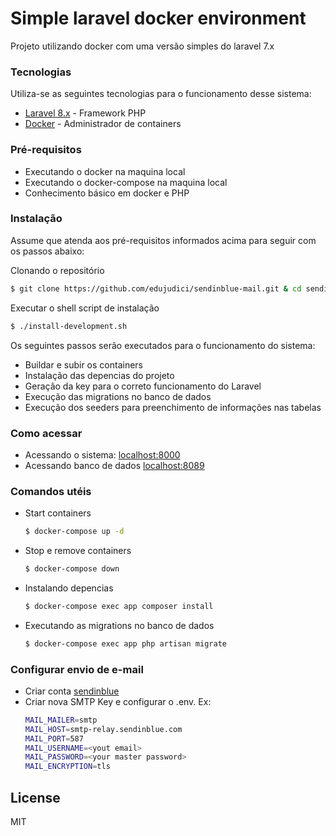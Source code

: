# Simple laravel docker environment 

Projeto utilizando docker com uma versão simples do laravel 7.x

### Tecnologias

Utiliza-se as seguintes tecnologias para o funcionamento desse sistema:

* [Laravel 8.x] - Framework PHP
* [Docker] - Administrador de containers

### Pré-requisitos
 - Executando o docker na maquina local
 - Executando o docker-compose na maquina local
 - Conhecimento básico em docker e PHP

### Instalação

Assume que atenda aos pré-requisitos informados acima para seguir com os passos abaixo:

Clonando o repositório

```sh
$ git clone https://github.com/edujudici/sendinblue-mail.git & cd sendinblue
```

Executar o shell script de instalação

```sh
$ ./install-development.sh
```

Os seguintes passos serão executados para o funcionamento do sistema:
 - Buildar e subir os containers
 - Instalação das depencias do projeto
 - Geração da key para o correto funcionamento do Laravel
 - Execução das migrations no banco de dados
 - Execução dos seeders para preenchimento de informações nas tabelas

### Como acessar

 - Acessando o sistema: [localhost:8000](http://localhost:8000/)
 - Acessando banco de dados [localhost:8089](http://localhost:8089)

### Comandos utéis

 - Start containers
     ```sh
    $ docker-compose up -d
    ```
 - Stop e remove containers
    ```sh
    $ docker-compose down
    ```
  - Instalando depencias
    ```sh
    $ docker-compose exec app composer install
    ```
  - Executando as migrations no banco de dados
    ```sh
    $ docker-compose exec app php artisan migrate
    ```

### Configurar envio de e-mail

 - Criar conta [sendinblue](https://www.sendinblue.com/)
 - Criar nova SMTP Key e configurar o .env. Ex:
     ```sh
    MAIL_MAILER=smtp
    MAIL_HOST=smtp-relay.sendinblue.com
    MAIL_PORT=587
    MAIL_USERNAME=<yout email>
    MAIL_PASSWORD=<your master password>
    MAIL_ENCRYPTION=tls
    ```

License
----

MIT

[//]: # (These are reference links used in the body of this note and get stripped out when the markdown processor does its job. There is no need to format nicely because it shouldn't be seen. Thanks SO - http://stackoverflow.com/questions/4823468/store-comments-in-markdown-syntax)


   [Laravel 8.x]: <https://laravel.com/docs/8.x>
   [Docker]: <https://www.docker.com/>
